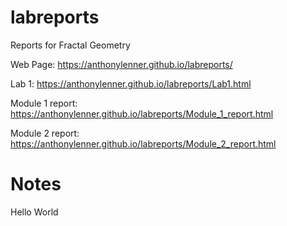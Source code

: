 # labreports
Reports for Fractal Geometry

Web Page: https://anthonylenner.github.io/labreports/

Lab 1: https://anthonylenner.github.io/labreports/Lab1.html

Module 1 report: https://anthonylenner.github.io/labreports/Module_1_report.html

Module 2 report: https://anthonylenner.github.io/labreports/Module_2_report.html

# Notes

Hello World
